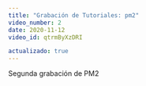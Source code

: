 ```yaml
---
title: "Grabación de Tutoriales: pm2"
video_number: 2
date: 2020-11-12
video_id: qtrmByXzDRI

actualizado: true
---
```


Segunda grabación de PM2
